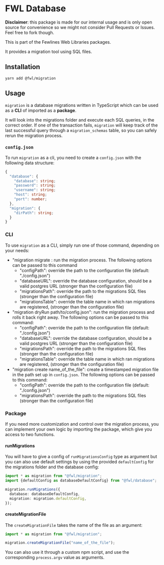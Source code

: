 # FWL Database

**Disclaimer**: this package is made for our internal usage and is only open source for convenience so we might not consider Pull Requests or Issues. Feel free to fork though.

This is part of the Fewlines Web Libraries packages.

It provides a migration tool using SQL files.

## Installation

```shell
yarn add @fwl/migration
```

## Usage

`migration` is a database migrations written in TypeScript which can be used as a **CLI** of imported as a **package**.

It will look into the migrations folder and execute each SQL queries, in the correct order. If one of the transaction fails, `migration` will keep track of the last successful query through a `migration_schemas` table, so you can safely rerun the migration process.

### `config.json`

To run `migration` as a cli, you need to create a `config.json` with the following data structure:

```ts
{
  "database": {
    "database": string;
    "password": string;
    "username": string;
    "host": string;
    "port": number;
  },
  "migration": {
    "dirPath": string;
  }
}
```

### CLI

To use `migration` as a CLI, simply run one of those command, depending on your needs:

- "migration migrate : run the migration process. The following options can be passed to this command
  - "configPath": override the path to the configuration file (default: "./config.json")
  - "databaseURL": override the database configuration, should be a valid postgres URL (stronger than the configuration file)
  - "migrationsPath": override the path to the migrations SQL files (stronger than the configuration file)
  - "migrationsTable": override the table name in which ran migrations are registered, (stronger than the configuration file)
- "migration dryRun path/to/config.json": run the migration process and rolls it back right away. The following options can be passed to this command:
  - "configPath": override the path to the configuration file (default: "./config.json")
  - "databaseURL": override the database configuration, should be a valid postgres URL (stronger than the configuration file)
  - "migrationsPath": override the path to the migrations SQL files (stronger than the configuration file)
  - "migrationsTable": override the table name in which ran migrations are registered, (stronger than the configuration file)
- "migration create name_of_the_file": create a timestamped migration file in the path set up in `config.json`. The following options can be passed to this command:
  - "configPath": override the path to the configuration file (default: "./config.json")
  - "migrationsPath": override the path to the migrations SQL files (stronger than the configuration file)

### Package

If you need more customization and control over the migration process, you can implement your own logic by importing the package, which give you access to two functions.

#### runMigrations

You will have to give a config of `runMigrationsConfig` type as argument but you can also use default settings by using the provided `defaultConfig` for the migrations folder and the database config:

```ts
import * as migration from "@fwl/migration";
import {defaultConfig as databaseDefaultConfig} from "@fwl/database";

migration.runMigrations({
  database: databaseDefaultConfig,
  migration: migration.defaultConfig,
});
```


#### createMigrationFile

The `createMigrationFile` takes the name of the file as an argument:

```ts
import * as migration from "@fwl/migration";

migration.createMigrationFile("name_of_the_file");
```

You can also use it through a custom npm script, and use the corresponding `process.argv` value as arguments.
